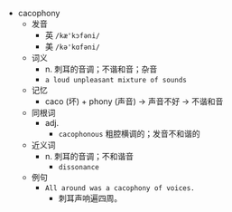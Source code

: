 - cacophony
  - 发音
    - 英 `/kæ'kɔfəni/`
    - 美 `/kə'kɑfəni/`
  - 词义
    - n. 刺耳的音调；不谐和音；杂音
    - `a loud unpleasant mixture of sounds`
  - 记忆
    - caco (坏) + phony (声音) → 声音不好 → 不谐和音
  - 同根词
    - adj.
      - `cacophonous` 粗腔横调的；发音不和谐的
  - 近义词
    - n. 刺耳的音调；不和谐音
      - `dissonance`
  - 例句
    - `All around was a cacophony of voices.`
      - 刺耳声响遍四周。

